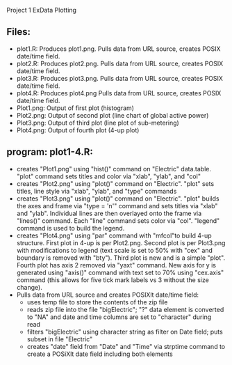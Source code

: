 Project 1 ExData Plotting

## Files:
* plot1.R:  Produces plot1.png.  Pulls data from URL source, creates POSIX date/time field.
* plot2.R:  Produces plot2.png.  Pulls data from URL source, creates POSIX date/time field.
* plot3.R:  Produces plot3.png.  Pulls data from URL source, creates POSIX date/time field.
* plot4.R:  Produces plot4.png   Pulls data from URL source, creates POSIX date/time field.
* Plot1.png:  Output of first plot (histogram)
* Plot2.png:  Output of second plot (line chart of global active power)
* Plot3.png:  Output of third plot (line plot of sub-metering)
* Plot4.png:  Output of fourth plot (4-up plot)

## program:  plot1-4.R:
* creates "Plot1.png" using "hist()" command on "Electric" data.table.  "plot" command sets titles and color via "xlab", "ylab", and "col"
* creates "Plot2.png" using "plot()" command on "Electric".  "plot" sets titles, line style via "xlab", "ylab", and "type" commands
* creates "Plot3.png" using "plot()" command on "Electric". "plot" builds the axes and frame via "type = 'n'" command and sets titles via "xlab" and "ylab".  Individual lines are then overlayed onto the frame via "lines()" command.  Each "line" command sets color via "col".  "legend" command is used to build the legend.
* creates "Plot4.png" using "par" command with "mfcol"to build 4-up structure. First plot in 4-up is per Plot2.png.  Second plot is per Plot3.png with modifications to legend (text scale is set to 50% with "cex" and boundary is removed with "bty"). Third plot is new and is a simple "plot". Fourth plot has axis 2 removed via "yaxt" command.  New axis for y is generated using "axis()" command with text set to 70% using "cex.axis" command (this allows for five tick mark labels vs 3 without the size change). 
* Pulls data from URL source and creates POSIXlt date/time field:
  * uses temp file to store the contents of the zip file
  * reads zip file into the file "bigElectric"; "?" data element is converted to "NA" and date and time columns are set to "character" during read
  * filters "bigElectric" using character string as filter on Date field; puts subset in file "Electric"
  * creates "date" field from "Date" and "Time" via strptime command to create a POSiXlt date field including both elements



